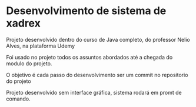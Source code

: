 # Desenvolvimento de sistema de xadrex

Projeto desenvolvido dentro do curso de Java completo, do professor Nelio Alves, na plataforma Udemy

Foi usado no projeto todos os assuntos abordados até a chegada do modulo do projeto.

O objetivo é cada passo do desenvolvimento ser um commit no repositorio do projeto

Projeto desenvolvido sem interface gráfica, sistema rodará em promt de comando.